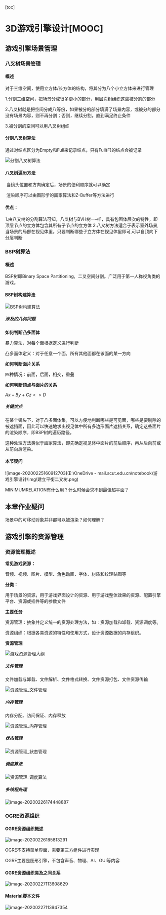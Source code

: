 [toc]

# 3D游戏引擎设计[MOOC]

## 游戏引擎场景管理

### 八叉树场景管理

#### 概述

对于三维空间，使用立方体/长方体的结构，将其分为八个小立方体来进行管理

1.分割三维空间，把场景分成很多更小的部分，用层次树组织这些被分割的部分

2.八叉树就是把空间分成八等份，如果被分的部分填满了场景内容，或被分的部分没有场景内容，则不再分割；否则，继续分割，直到满足终止条件

3.被分割的空间可以用八叉树组织 

#### 分割八叉树算法

通过对结点区分为Empty和Full来记录结点，只有Full(F)的结点会被记录

![分割八叉树算法](img\分割八叉树算法.png)

#### 八叉树遍历方法

​	当镜头位置和方向确定后，场景的便利顺序就可以确定

​	渲染顺序可以由图形学的画家算法和Z-Buffer等方法进行

#### 优点：

1.由八叉树的分割算法可知，八叉树与BVH树一-样，具有包围体层次的特性，即顶层节点的立方体包含其所有子节点的立方体
2.八叉树方法适合于表示室外场景,当场景的局部在视见体里，只要判断哪些子立方体在视见体里即可,可以自顶向下分层判断

### BSP树算法

#### 概述

BSP树即Binary Space Partitioning，二叉空间分割。广泛用于第一人称视角类的游戏。

#### BSP树构建算法

![BSP树构建算法](img/BSP树构建算法.png)

##### 涉及的几何问题

**如何判断凸多面体**

暴力算法，对每个面根据定义进行判断

凸多面体定义：对于任意一个面，所有其他面都在该面的某一方向

**如何判断面片关系**

四种情况：前面，后面，相交，重叠

**如何判断顶点与面片的关系**

$Ax+By+Cz<>D$

##### 关键优点

​	在某个镜头下，对于凸多面体集，可以方便地判断哪些是可见面，哪些是要剔除的被遮挡面，因此可以快速地求出视见体中所有多边形面片遮挡关系，确定这些面片的渲染顺序，即BSP树的遍历路径。

​	这种处理方法类似于画家算法，即先确定视见体中面片的前后顺序，再从后向前或从前向后渲染。

#### 本节疑问

![image-20200225160912703](E:\OneDrive - mail.scut.edu.cn\notebook\游戏引擎设计\img\建立平衡二叉树.png)

MINIMUMRELATION有什么用？什么时候会求不到最佳超平面？

## 本章作业疑问

场景中的可移动对象并非都可以被渲染？如何理解？

## 游戏引擎的资源管理

### 资源管理概述

**常见游戏资源：**

音频、视频、图片、模型、角色动画、字体、材质和纹理贴图等

**分类：**

用于场景的资源，用于游戏界面设计的资源、用于游戏整体效果的资源、配置引擎平台、资源或插件等的参数文件 

**主要任务**

资源管理：抽象并定义统一的资源处理方法，如：资源加载和卸载、资源调度等。

资源组织：根据各类资源的特性和使用方式，设计资源数据的内存组织。

**资源管理**

![游戏资源管理大纲](img\游戏资源管理大纲.png)

##### **文件管理**

文件加载与卸载、文件解析、文件格式转换、文件资源打包、文件资源传输

![资源管理_文件管理](img/资源管理_文件管理.png)

##### **内存管理**

内存分配、访问保证、内存释放

![资源管理_内存管理](img/资源管理_内存管理.png)

#####  **状态管理**

![资源管理_状态管理](img/资源管理_状态管理.png)

##### **调度算法**

![资源管理_调度算法](img/image-20200226172208790.png)

##### **多线程处理**

![image-20200226174448887](img/image-20200226174448887.png)

### OGRE资源组织

#### OGRE资源组织概述

![image-20200226185813291](img/image-20200226185813291.png)

OGRE不支持菜单界面，需要第三方组件进行实现

OGRE主要是图形引擎，不包含声音、物理、AI、GUI等内容

#### **OGRE资源组织类及之间关系**

![image-20200227113608629](img/image-20200227113608629.png)

#### **Material脚本文件**

![image-20200227113947354](img/image-20200227113947354.png)